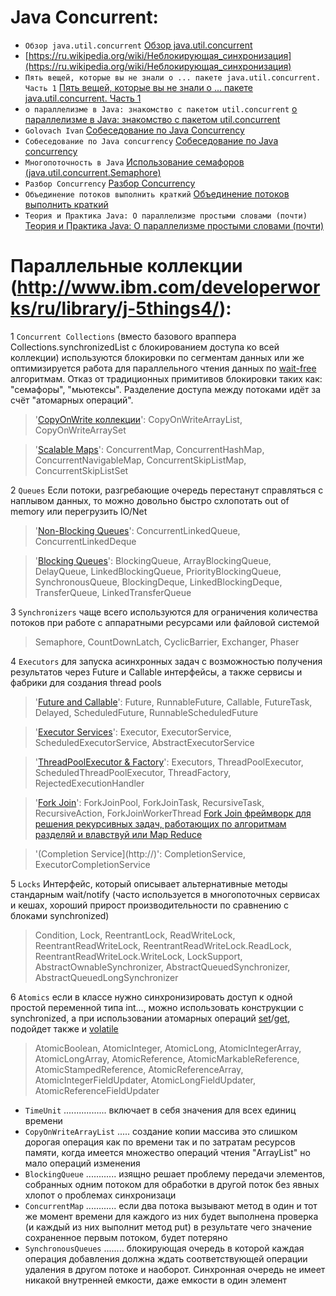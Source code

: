 
Java Concurrent:
================

* `Обзор java.util.concurrent` [Обзор java.util.concurrent](http://habrahabr.ru/company/luxoft/blog/157273/)
* [https://ru.wikipedia.org/wiki/Неблокирующая_синхронизация](https://ru.wikipedia.org/wiki/Неблокирующая_синхронизация)
* `Пять вещей, которые вы не знали о ... пакете java.util.concurrent. Часть 1` [Пять вещей, которые вы не знали о ... пакете java.util.concurrent. Часть 1](http://www.ibm.com/developerworks/ru/library/j-5things4/)
* `о параллелизме в Java: знакомство с пакетом util.concurrent` [о параллелизме в Java: знакомство с пакетом util.concurrent](http://www.nestor.minsk.by/sr/2007/02/sr70216.html)
* `Golovach Ivan` [Собеседование по Java Concurrency](https://rsdn.ru/forum/java/3622844.1)
* `Собеседование по Java concurrency` [Собеседование по Java concurrency](http://www.duct-tape-architect.ru/?p=294)
* `Многопоточность в Java` [Использование семафоров (java.util.concurrent.Semaphore)](http://movejava.blogspot.com/2013/06/javautilconcurrentsemaphore.html)
* `Разбор Concurrency` [Разбор Concurrency](http://javatalks.ru/topics/3703)
* `Объединение потоков выполнить краткий` [Объединение потоков выполнить краткий](http://javist.ru/category/java-util-concurrent/)
* `Теория и Практика Java: О параллелизме простыми словами (почти)` [Теория и Практика Java: О параллелизме простыми словами (почти)](http://www.ibm.com/developerworks/ru/library/j-jtp1126/)




Параллельные коллекции (http://www.ibm.com/developerworks/ru/library/j-5things4/):
==================================================================================

1 `Concurrent Collections` (вместо базового враппера Collections.synchronizedList с блокированием доступа ко всей коллекции) используются блокировки по сегментам данных или же оптимизируется работа для параллельного чтения данных по [wait-free](https://ru.wikipedia.org/wiki/Неблокирующая_синхронизация) алгоритмам.
                           Отказ от традиционных примитивов блокировки таких как: "семафоры", "мьютексы". Разделение доступа между потоками идёт за счёт "атомарных операций".

> '[CopyOnWrite коллекции](http://)': CopyOnWriteArrayList, CopyOnWriteArraySet

> '[Scalable Maps](http://)': ConcurrentMap, ConcurrentHashMap, ConcurrentNavigableMap, ConcurrentSkipListMap, ConcurrentSkipListSet

2 `Queues` Если потоки, разгребающие очередь перестанут справляться с наплывом данных, то можно довольно быстро схлопотать out of memory или перегрузить IO/Net

> '[Non-Blocking Queues](http://)': ConcurrentLinkedQueue, ConcurrentLinkedDeque

> '[Blocking Queues](http://)': BlockingQueue, ArrayBlockingQueue, DelayQueue, LinkedBlockingQueue, PriorityBlockingQueue, SynchronousQueue, BlockingDeque, LinkedBlockingDeque, TransferQueue, LinkedTransferQueue

3 `Synchronizers` чаще всего используются для ограничения количества потоков при работе с аппаратными ресурсами или файловой системой

>  Semaphore, CountDownLatch, CyclicBarrier, Exchanger, Phaser

4 `Executors` для запуска асинхронных задач с возможностью получения результатов через Future и Callable интерфейсы, а также сервисы и фабрики для создания thread pools

> '[Future and Callable](http://)': Future, RunnableFuture, Callable, FutureTask, Delayed, ScheduledFuture, RunnableScheduledFuture

> '[Executor Services](http://)': Executor, ExecutorService, ScheduledExecutorService, AbstractExecutorService

> '[ThreadPoolExecutor & Factory](http://)': Executors, ThreadPoolExecutor, ScheduledThreadPoolExecutor, ThreadFactory, RejectedExecutionHandler

> '[Fork Join](http://)': ForkJoinPool, ForkJoinTask, RecursiveTask, RecursiveAction, ForkJoinWorkerThread [Fork Join фреймворк для решения рекурсивных задач, работающих по алгоритмам разделяй и влавствуй или Map Reduce](http://)

> '(Completion Service](http://)': CompletionService, ExecutorCompletionService

5 `Locks` Интерфейс, который описывает альтернативные методы стандарным wait/notify (часто используется в многопоточных сервисах и кешах, хороший прирост производительности по сравнению с блоками synchronized)

> Condition, Lock, ReentrantLock, ReadWriteLock, ReentrantReadWriteLock, ReentrantReadWriteLock.ReadLock, ReentrantReadWriteLock.WriteLock, LockSupport, AbstractOwnableSynchronizer, AbstractQueuedSynchronizer, AbstractQueuedLongSynchronizer

6 `Atomics` если в классе нужно синхронизировать доступ к одной простой переменной типа int..., можно использовать конструкции с synchronized, а при использовании атомарных операций [set](http://)/[get](http://), подойдет также и [volatile](http://)

> AtomicBoolean, AtomicInteger, AtomicLong, AtomicIntegerArray, AtomicLongArray, AtomicReference, AtomicMarkableReference, AtomicStampedReference, AtomicReferenceArray, AtomicIntegerFieldUpdater, AtomicLongFieldUpdater, AtomicReferenceFieldUpdater



* `TimeUnit` ................. включает в себя значения для всех единиц времени
* `CopyOnWriteArrayList` ..... создание копии массива это слишком дорогая операция как по времени так и по затратам ресурсов памяти, когда имеется множество операций чтения "ArrayList"  но мало операций изменения
* `BlockingQueue` ............ изящно решает проблему передачи элементов, собранных одним потоком для обработки в другой поток без явных хлопот о проблемах синхронизаци
* `ConcurrentMap` ............ если два потока вызывают метод в один и тот же момент времени для каждого из них будет выполнена проверка (и каждый из них выполнит метод put) в результате чего значение сохраненное первым потоком, будет потеряно
* `SynchronousQueues` ........ блокирующая очередь в которой каждая операция добавления должна ждать соответствующей операции удаления в другом потоке и наоборот. Синхронная очередь не имеет никакой внутренней емкости, даже емкости в один элемент

